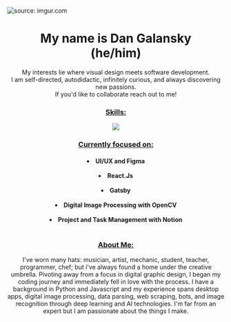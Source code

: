 <img href="https://imgur.com/GorCOKi"><img src="https://i.imgur.com/GorCOKi.jpg" title="source: imgur.com"></img>
<h1 align="center">My name is Dan Galansky<br>
(he/him)
<br></h1> 
<p align="center">
My interests lie where visual design meets software development.<br> I am self-directed, autodidactic, infinitely curious, and always discovering new passions.<br>If you'd like to collaborate reach out to me!</p>
<h3 align="center"><ins>Skills:</ins></h3>
<p align="center">
    <img src="https://skillicons.dev/icons?i=py,js,jquery,react,nodejs,html,css,gatsby,flask,bootstrap,figma,selenium,atom,ai,ps,ableton,stackoverflow,discord&perline=9"/>
  </a>
</p>
<h3 align="center"><ins>Currently focused on:</ins></h3>
<h4 align="center">
  <li>UI/UX and Figma</li><br>
  <li>React.Js</li><br>
  <li>Gatsby</li><br> 
  <li>Digital Image Processing with OpenCV</li><br>
  <li>Project and Task Management with Notion</li><br>
<h3 align="center"><ins>About Me:</ins></h3>
<p align="center">I've worn many hats: musician, artist, mechanic, student, teacher, programmer, chef; but i've always found a home under the creative umbrella. Pivoting away from a focus in digital graphic design, I began my coding journey and immediately fell in love with the process. I have a background in Python and Javascript and my experience spans desktop apps, digital image processing, data parsing, web scraping, bots, and image recognition through deep learning and AI technologies. I'm far from an expert but I am passionate about the things I make.<br>
</p>
    
   




